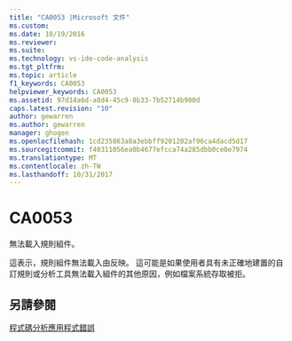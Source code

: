 ```yaml
---
title: "CA0053 |Microsoft 文件"
ms.custom: 
ms.date: 10/19/2016
ms.reviewer: 
ms.suite: 
ms.technology: vs-ide-code-analysis
ms.tgt_pltfrm: 
ms.topic: article
f1_keywords: CA0053
helpviewer_keywords: CA0053
ms.assetid: 97d14a6d-a8d4-45c9-8b33-7b52714b900d
caps.latest.revision: "10"
author: gewarren
ms.author: gewarren
manager: ghogen
ms.openlocfilehash: 1cd235863a8a3ebbff9201202af96ca4dacd5d17
ms.sourcegitcommit: f40311056ea0b4677efcca74a285dbb0ce0e7974
ms.translationtype: MT
ms.contentlocale: zh-TW
ms.lasthandoff: 10/31/2017
---
```

# <a name="ca0053"></a>CA0053
無法載入規則組件。  
  
 這表示，規則組件無法載入由反映。 這可能是如果使用者具有未正確地建置的自訂規則或分析工具無法載入組件的其他原因，例如檔案系統存取被拒。  
  
## <a name="see-also"></a>另請參閱  
 [程式碼分析應用程式錯誤](../code-quality/code-analysis-application-errors.md)   
